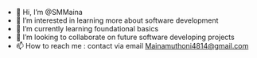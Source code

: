 - 👋 Hi, I’m @SMMaina
- 👀 I’m interested in learning more about software development
- 🌱 I’m currently learning foundational basics
- 💞️ I’m looking to collaborate on future software developing projects
- 📫 How to reach me : contact via email Mainamuthoni4814@gmail.com

<!---
SMMaina/SMMaina is a ✨ special ✨ repository because its `README.md` (this file) appears on your GitHub profile.
You can click the Preview link to take a look at your changes.
--->
